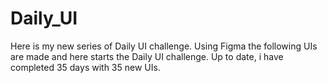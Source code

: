 # Daily_UI
Here is my new series of Daily UI challenge. Using Figma the following UIs are made and here starts the Daily UI challenge. Up to date, i have completed 35 days with 35 new UIs.
